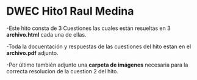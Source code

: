# DWEC Hito1 Raul Medina
-Este hito consta de 3 Cuestiones las cuales están resueltas en 3 **archivo.html** cada una de ellas.

-Toda la docuentación y respuestas de las cuestiones del hito estan en el **archivo.pdf** adjunto.

-Por último también adjunto una **carpeta de imágenes** necesaria para la correcta resolucion de la cuestion 2 del hito.
